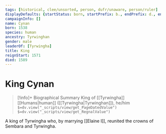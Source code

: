```yaml
---
tags: [historical, clee/unsorted, person, dufr/unaware, person/ruler]
displayDefaults: {startStatus: born, startPrefix: b., endPrefix: d., endStatus: died}
campaignInfo: []
name: Cynan
born: 1538
species: human
ancestry: Tyrwinghan
gender: male
leaderOf: [Tyrwingha]
title: King
reignStart: 1571
died: 1589
---
```

# King Cynan
>[!info]+ Biographical Summary
>King of [[Tyrwingha]]
>[[Humans|human]]  ([[Tyrwingha|Tyrwinghan]]), he/him
>`$=dv.view("_scripts/view/get_PageDatedValue")`
>`$=dv.view("_scripts/view/get_RegnalValue")`

A king of Tyrwingha who, by marrying [[Elaine I]], reunited the crowns of Sembara and Tyrwingha.

